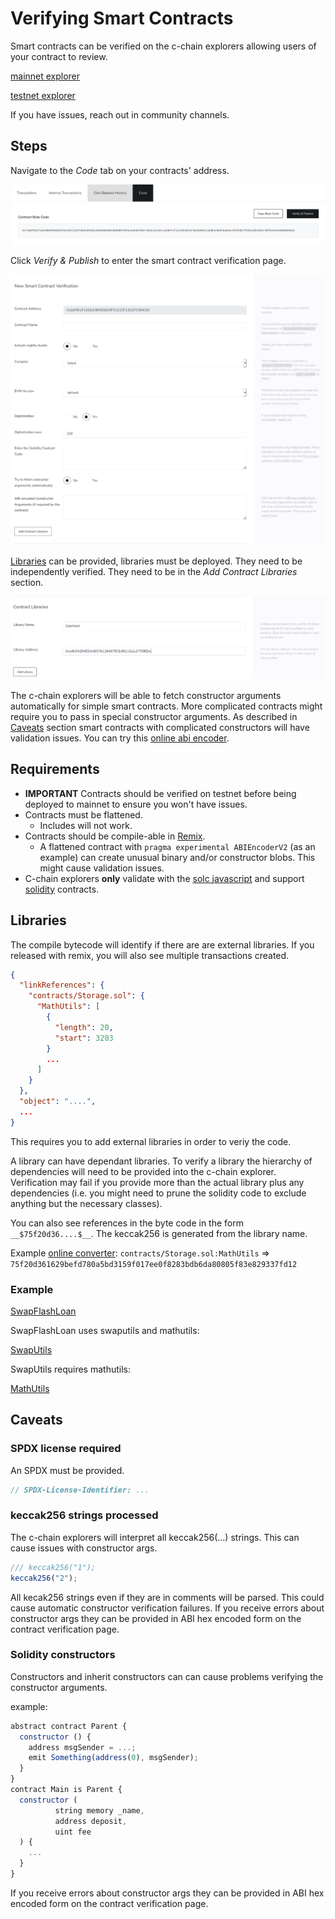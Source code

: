 # Verifying Smart Contracts

Smart contracts can be verified on the c-chain explorers allowing users of your contract to review.

[mainnet explorer](https://cchain.explorer.avax.network/)

[testnet explorer](https://cchain.explorer.avax-test.network/)

If you have issues, reach out in community channels.

## Steps

Navigate to the *Code* tab on your contracts' address.

![Verify &amp; Publish](../../../.gitbook/assets/smart-contract-verify-page.png)

Click *Verify &amp; Publish* to enter the smart contract verification page.

![Contract Entry](../../../.gitbook/assets/smart-contract-input-page.png)

[Libraries](https://docs.soliditylang.org/en/v0.8.4/contracts.html?highlight=libraries#libraries) can be provided, libraries must be deployed.  They need to be independently verified.   They need to be in the *Add Contract Libraries* section.

![Libraries](../../../.gitbook/assets/smart-contract-library.png)

The c-chain explorers will be able to fetch constructor arguments automatically for simple smart contracts.  More complicated contracts might require you to pass in special constructor arguments.
As described in [Caveats](#caveats) section smart contracts with complicated constructors will have validation issues.
You can try this [online abi encoder](https://abi.hashex.org/).

## Requirements

* **IMPORTANT** Contracts should be verified on testnet before being deployed to mainnet to ensure you won't have issues.
* Contracts must be flattened.
  - Includes will not work.  
* Contracts should be compile-able in [Remix](https://remix.ethereum.org).
  - A flattened contract with `pragma experimental ABIEncoderV2` (as an example) can create unusual binary and/or constructor blobs.  This might cause validation issues.
* C-chain explorers **only** validate with the [solc javascript](https://github.com/ethereum/solc-bin) and support [solidity](https://docs.soliditylang.org) contracts.

## Libraries

The compile bytecode will identify if there are are external libraries.  If you released with remix, you will also see multiple transactions created.

```json
{
  "linkReferences": {
    "contracts/Storage.sol": {
      "MathUtils": [
        {
          "length": 20,
          "start": 3203
        }
        ...
      ]
    }
  },
  "object": "....",
  ...
}
```

This requires you to add external libraries in order to veriy the code.

A library can have dependant libraries.  To verify a library the hierarchy of dependencies will need to be provided into the c-chain explorer.
Verification may fail if you provide more than the actual library plus any dependencies (i.e. you might need to prune the solidity code to exclude anything but the necessary classes).

You can also see references in the byte code in the form `__$75f20d36....$__`.  The keccak256 is generated from the library name.

Example [online converter](https://emn178.github.io/online-tools/keccak_256.html):
`contracts/Storage.sol:MathUtils` => `75f20d361629befd780a5bd3159f017ee0f8283bdb6da80805f83e829337fd12`

### Example

[SwapFlashLoan](https://cchain.explorer.avax-test.network/address/0x12DF75Fed4DEd309477C94cE491c67460727C0E8/contracts)

SwapFlashLoan uses swaputils and mathutils:

[SwapUtils](https://cchain.explorer.avax-test.network/address/0x6703e4660E104Af1cD70095e2FeC337dcE034dc1/contracts)

SwapUtils requires mathutils:

[MathUtils](https://cchain.explorer.avax-test.network/address/0xbA21C84E4e593CB1c6Fe6FCba340fa7795476966/contracts)


## Caveats

### SPDX license required

An SPDX must be provided.
```javascript
// SPDX-License-Identifier: ...
```

### keccak256 strings processed

The c-chain explorers will interpret all keccak256(...) strings.  This can cause issues with constructor args.
```javascript
/// keccak256("1");
keccak256("2");
```
All kecak256 strings even if they are in comments will be parsed.
This could cause automatic constructor verification failures.  If you receive errors about constructor args they can be provided in ABI hex encoded form on the contract verification page.

### Solidity constructors

Constructors and inherit constructors can can cause problems verifying the constructor arguments.

example:
```javascript
abstract contract Parent {
  constructor () {
    address msgSender = ...;
    emit Something(address(0), msgSender);
  }
}
contract Main is Parent {
  constructor (
          string memory _name,
          address deposit,
          uint fee
  ) {
    ...
  }
}
```

If you receive errors about constructor args they can be provided in ABI hex encoded form on the contract verification page.

